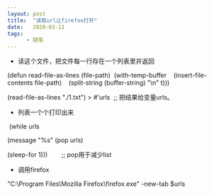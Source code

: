 ```yaml
---
layout: post
title:  "读取url让firefox打开"
date:   2020-03-11
tags:
      - 随笔
---
```



-   读这个文件，把文件每一行存在一个列表里并返回

(defun read-file-as-lines
(file-path)  (with-temp-buffer    (insert-file-contents
file-path)    (split-string (buffer-string) \"\\n\" t)))

(read-file-as-lines \"./1.txt\") > #\'urls  ;; 把结果给变量urls。

-   列表一个个打印出来

 (while urls

(message \"%s\" (pop urls)       

(sleep-for 1)))        ;; pop用于减少list

-   调用firefox

\"C:\\Program Files\\Mozilla Firefox\\firefox.exe\" -new-tab \$urls



